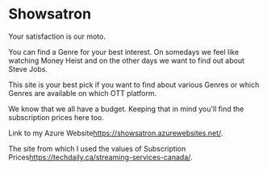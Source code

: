 <h1>Showsatron</h1>
<p>Your satisfaction is our moto.</p>
<p>You can find a Genre for your best interest. On somedays we feel like watching Money Heist and on the other days we want to find out about Steve Jobs.</p>
<p>This site is your best pick if you want to find about various Genres or which Genres are available on which OTT platform.</p>
<p>We know that we all have a budget. Keeping that in mind you'll find the subscription prices here too.</p>
<p>Link to my Azure Website<a href="https://showsatron.azurewebsites.net/" target="_blank">https://showsatron.azurewebsites.net/</a>.</p>
<p>The site from which I used the values of Subscription Prices<a href="https://techdaily.ca/streaming-services-canada/" target="_blank">https://techdaily.ca/streaming-services-canada/</a>.</p>


